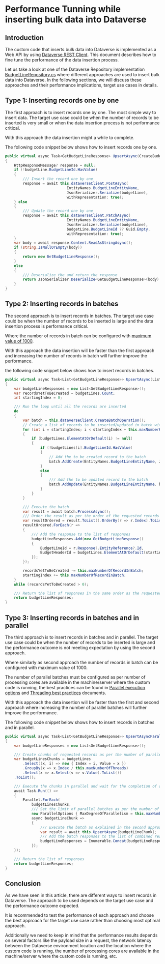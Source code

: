 # Performance Tunning while inserting bulk data into Dataverse

## Introduction

The custom code that inserts bulk data into Dataverse is implemented as a Web API by using [Dataverse REST Client](https://github.com/Azure-Samples/Dataverse-Rest-Client). This document describes how to fine tune the performance of the data insertion process.

Let us take a look at one of the Dataverse Repository implementation [BudgetLineRepository.cs](../DataverseBulkDataIntegration/ExcelImportService/Repository/BudgetLineRepository.cs) where different approaches are used to insert bulk data into Dataverse. In the following sections, we will discuss these approaches and their performance implications, target use cases in details.

## Type 1: Inserting records one by one

The first approach is to insert records one by one. The most simple way to insert data. The target use case could be when the number of records to be inserted is very small or when the data insertion process is not performance critical.

With this approach the data insertion might a while to complete.

The following code snippet below shows how to insert records one by one.

```csharp
public virtual async Task<GetBudgetLineResponse> UpsertAsync(CreateBudgetLineRequest budgetLine)
{
    HttpResponseMessage? response = null;
    if (!budgetLine.BudgetLineId.HasValue)
    {
        /// Insert the record one by one
        response = await this.dataverseClient.PostAsync(
                            EntityNames.BudgetLineEntityName,
                            JsonSerializer.Serialize(budgetLine),
                            withRepresentation: true);
    } else
    {
        /// Update the record one by one
        response = await this.dataverseClient.PatchAsync(
                            EntityNames.BudgetLineEntityName,
                            JsonSerializer.Serialize(budgetLine),
                            budgetLine.BudgetLineId ?? Guid.Empty,
                            withRepresentation: true);
    }
    var body = await response.Content.ReadAsStringAsync();
    if (string.IsNullOrEmpty(body))
    {
        return new GetBudgetLineResponse();
    }
    else
    {
        /// Deserialize the and return the response
        return JsonSerializer.Deserialize<GetBudgetLineResponse>(body) ?? new GetBudgetLineResponse();
    }
}
```

## Type 2: Inserting records in batches

The second approach is to insert records in batches. The target use case could be when the number of records to be inserted is large and the data insertion process is performance critical.

Where the number of records in batch can be configured with [maximum value of 1000](https://learn.microsoft.com/en-us/power-apps/developer/data-platform/webapi/execute-batch-operations-using-web-api#when-to-use-batch-requests).

With this approach the data insertion will be faster than the first approach and increasing the number of records in batch will further improve the performance.

the following code snippet below shows how to insert records in batches.

```csharp
public virtual async Task<List<GetBudgetLineResponse>> UpsertAsync(List<CreateBudgetLineRequest> budgetLines)
{
    var budgetLineResponses = new List<GetBudgetLineResponse>();
    var recordsYetToBeCreated = budgetLines.Count;
    int startingIndex = 0;

    /// Run the loop until all the records are inserted
    do
    {
        var batch = this.dataverseClient.CreateBatchOperation();
        // Create a list of records to be inserted/updated in batch with maximum number as set in maxNumberOfRecordInBatch configuration
        for (int i = startingIndex; i < startingIndex + this.maxNumberOfRecordInBatch; i++)
        {
            if (budgetLines.ElementAtOrDefault(i) != null)
            {
                if (!budgetLines[i].BudgetLineId.HasValue)
                {
                    // Add the to be created record to the batch
                    batch.AddCreate(EntityNames.BudgetLineEntityName, JsonSerializer.Serialize(budgetLines[i]));
                }
                else
                {
                    /// Add the to be updated record to the batch
                    batch.AddUpdate(EntityNames.BudgetLineEntityName, budgetLines[i].BudgetLineId ?? Guid.Empty, JsonSerializer.Serialize(budgetLines[i]));
                }
            }
        }

        /// Execute the batch
        var result = await batch.ProcessAsync();
        /// Order the result as per the order of the requested records
        var resultOrdered = result.ToList().OrderBy(r => r.Index).ToList();
        resultOrdered.ForEach(r =>
        {
            /// Add the response to the list of responses
            budgetLineResponses.Add(new GetBudgetLineResponse()
            {
                BudgetLineId = r.Response?.EntityReference?.Id,
                BudgetHeaderId = budgetLines.ElementAtOrDefault(startingIndex + r.Index)?.BudgetHeaderIdGuid,
            });
        });

        recordsYetToBeCreated -= this.maxNumberOfRecordInBatch;
        startingIndex += this.maxNumberOfRecordInBatch;
    }
    while (recordsYetToBeCreated > 0);

    /// Return the list of responses in the same order as the requested records
    return budgetLineResponses;
}
```

## Type 3: Inserting records in batches and in parallel

The third approach is to insert records in batches and in parallel. The target use case could be when the number of records to be inserted is large and the performance outcome is not meeting expectation by using the second approach.

Where similarly as second approach the number of records in batch can be configured with maximum value of 1000.

The number of parallel batches must be configured as per number of processing cores are available in the machine/server where the custom code is running, the best practices can be found in [Parallel execution options](https://learn.microsoft.com/en-us/dotnet/api/system.threading.tasks.paralleloptions.maxdegreeofparallelism?view=net-7.0) and [Threading best practices](https://learn.microsoft.com/en-us/dotnet/standard/threading/managed-threading-best-practices#number-of-processors) documents.

With this approach the data insertion will be faster than the first and second approach where increasing the number of parallel batches will further improve the performance.

The following code snippet below shows how to insert records in batches and in parallel.

```csharp
public virtual async Task<List<GetBudgetLineResponse>> UpsertAsyncParallel(List<CreateBudgetLineRequest> budgetLines)
{
    var budgetLineResponses = new List<GetBudgetLineResponse>();

    /// Create chunks of requested records as per the number of parallel batches
    var budgetLinesChunks = budgetLines
        .Select((x, i) => new { Index = i, Value = x })
        .GroupBy(x => x.Index / this.maxNumberOfThreads)
        .Select(x => x.Select(v => v.Value).ToList())
    .ToList();

    /// Execute the chunks in parallel and wait for the completion of all the tasks
    await Task.Run(() =>
    {
        Parallel.ForEach(
            budgetLinesChunks,
            /// Set the limit of parallel batches as per the number of processing cores are available in the machine/server
            new ParallelOptions { MaxDegreeOfParallelism = this.maxNumberOfThreads },
            async budgetLineChunk =>
            {
                /// Execute the batch as explained in the second approach
                var result = await this.UpsertAsync(budgetLineChunk);
                /// Add the batch responses to the list of combined responses from each parallel batch
                budgetLineResponses = Enumerable.Concat(budgetLineResponses, result).ToList();
            });
    });

    /// Return the list of responses
    return budgetLineResponses;
}
```

## Conclusion

As we have seen in this article, there are different ways to insert records in Dataverse. The approach to be used depends on the target use case and the performance outcome expected.

It is recommended to test the performance of each approach and choose the best approach for the target use case rather than choosing most optimal approach.

Additionally we need to keep in mind that the performance results depends on several factors like the payload size in a request, the network latency between the Dataverse environment location and the location where the custom code is running, the number of processing cores are available in the machine/server where the custom code is running, etc.
